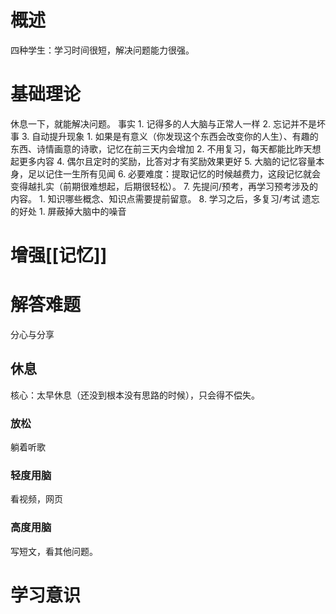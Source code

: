 # 概述
四种学生：学习时间很短，解决问题能力很强。
# 基础理论
休息一下，就能解决问题。
事实
	1. 记得多的人大脑与正常人一样
	2. 忘记并不是坏事
	3. 自动提升现象
		1. 如果是有意义（你发现这个东西会改变你的人生）、有趣的东西、诗情画意的诗歌，记忆在前三天内会增加
		2. 不用复习，每天都能比昨天想起更多内容
	4. 偶尔且定时的奖励，比答对才有奖励效果更好
	5. 大脑的记忆容量本身，足以记住一生所有见闻
	6. 必要难度：提取记忆的时候越费力，这段记忆就会变得越扎实（前期很难想起，后期很轻松）。
	7. 先提问/预考，再学习预考涉及的内容。
		1. 知识哪些概念、知识点需要提前留意。
	8. 学习之后，多复习/考试
遗忘的好处
	1. 屏蔽掉大脑中的噪音
# 增强[[记忆]]
# 解答难题
分心与分享
## 休息
核心：太早休息（还没到根本没有思路的时候），只会得不偿失。
### 放松
躺着听歌
### 轻度用脑
看视频，网页
### 高度用脑
写短文，看其他问题。
# 学习意识